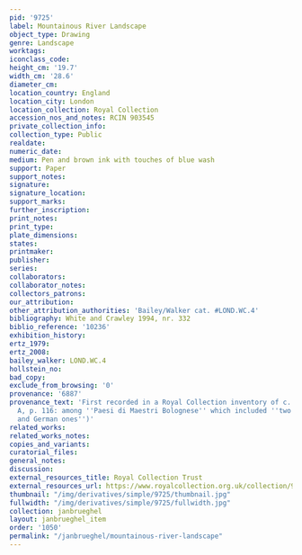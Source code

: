 ```yaml
---
pid: '9725'
label: Mountainous River Landscape
object_type: Drawing
genre: Landscape
worktags:
iconclass_code:
height_cm: '19.7'
width_cm: '28.6'
diameter_cm:
location_country: England
location_city: London
location_collection: Royal Collection
accession_nos_and_notes: RCIN 903545
private_collection_info:
collection_type: Public
realdate:
numeric_date:
medium: Pen and brown ink with touches of blue wash
support: Paper
support_notes:
signature:
signature_location:
support_marks:
further_inscription:
print_notes:
print_type:
plate_dimensions:
states:
printmaker:
publisher:
series:
collaborators:
collaborator_notes:
collectors_patrons:
our_attribution:
other_attribution_authorities: 'Bailey/Walker cat. #LOND.WC.4'
bibliography: White and Crawley 1994, nr. 332
biblio_reference: '10236'
exhibition_history:
ertz_1979:
ertz_2008:
bailey_walker: LOND.WC.4
hollstein_no:
bad_copy:
exclude_from_browsing: '0'
provenance: '6887'
provenance_text: 'First recorded in a Royal Collection inventory of c. 1810 (Inv.
  A, p. 116: among ''Paesi di Maestri Bolognese'' which included ''two old Flemish
  and German ones'')'
related_works:
related_works_notes:
copies_and_variants:
curatorial_files:
general_notes:
discussion:
external_resources_title: Royal Collection Trust
external_resources_url: https://www.royalcollection.org.uk/collection/903545/mountainous-river-landscape
thumbnail: "/img/derivatives/simple/9725/thumbnail.jpg"
fullwidth: "/img/derivatives/simple/9725/fullwidth.jpg"
collection: janbrueghel
layout: janbrueghel_item
order: '1050'
permalink: "/janbrueghel/mountainous-river-landscape"
---
```

